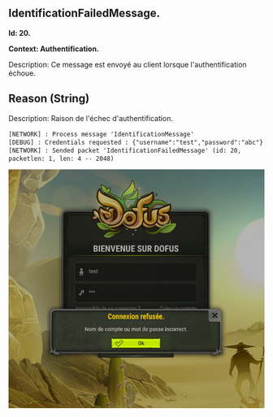 ## IdentificationFailedMessage.
<b>
Id: 20.

Context: Authentification.
</b>

Description: Ce message est envoyé au client lorsque l'authentification échoue.

## Reason (String)
Description: Raison de l'échec d'authentification.

```
[NETWORK] : Process message 'IdentificationMessage'
[DEBUG] : Credentials requested : {"username":"test","password":"abc"}
[NETWORK] : Sended packet 'IdentificationFailedMessage' (id: 20, packetlen: 1, len: 4 -- 2048)
```
![failed](identificationFailed.png)
